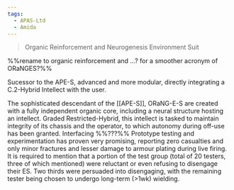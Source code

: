 ```yaml
---
tags:
  - APAS-Ltd
  - Amida
---
```

> Organic Reinforcement and Neurogenesis Environment Suit

%%rename to organic reinforcement and …? for a smoother acronym of ORaNGES?%%

Sucessor to the APE-S, advanced and more modular, directly integrating a C.2-Hybrid Intellect with the user. 

The sophisticated descendant of the [[APE-S]], ORaNG-E-S are created with a fully independent organic core, including a neural structure hosting an intellect. Graded Restricted-Hybrid, this intellect is tasked to maintain integrity of its chassis and the operator, to which autonomy during off-use has been granted. 
Interfacing %%???%% 
Prototype testing and experimentation has proven very promising, reporting zero casualties and only minor fractures and lesser damage to armour plating during live firing.
It is required to mention that a portion of the test group (total of 20 testers, three of which mentioned) were reluctant or even refusing to disengage their ES. Two thirds were persuaded into disengaging, with the remaining tester being chosen to undergo long-term (>1wk) wielding. 